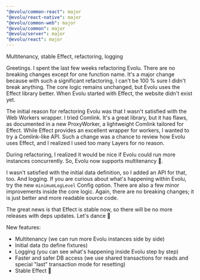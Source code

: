 ```yaml
---
"@evolu/common-react": major
"@evolu/react-native": major
"@evolu/common-web": major
"@evolu/common": major
"@evolu/server": major
"@evolu/react": major
---
```


Multitenancy, stable Effect, refactoring, logging

Greetings. I spent the last few weeks refactoring Evolu. There are no breaking changes except for one function name. It's a major change because with such a significant refactoring, I can't be 100 % sure I didn't break anything. The core logic remains unchanged, but Evolu uses the Effect library better. When Evolu started with Effect, the website didn't exist yet.

The initial reason for refactoring Evolu was that I wasn't satisfied with the Web Workers wrapper. I tried Comlink. It's a great library, but it has flaws, as documented in a new ProxyWorker, a lightweight Comlink tailored for Effect. While Effect provides an excellent wrapper for workers, I wanted to try a Comlink-like API. Such a change was a chance to review how Evolu uses Effect, and I realized I used too many Layers for no reason.

During refactoring, I realized it would be nice if Evolu could run more instances concurrently. So, Evolu now supports multitenancy 🙂.

I wasn't satisfied with the initial data definition, so I added an API for that, too. And logging. If you are curious about what's happening within Evolu, try the new `minimumLogLevel` Config option. There are also a few minor improvements inside the core logic. Again, there are no breaking changes; it is just better and more readable source code.

The great news is that Effect is stable now, so there will be no more releases with deps updates. Let's dance 🪩

New features:

- Multitenancy (we can run more Evolu instances side by side)
- Initial data (to define fixtures)
- Logging (you can see what's happening inside Evolu step by step)
- Faster and safer DB access (we use shared transactions for reads and special "last" transaction mode for resetting)
- Stable Effect 🎉
